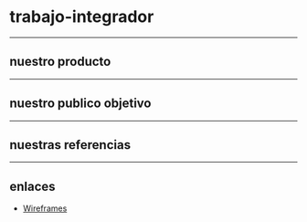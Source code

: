 # trabajo-integrador



___

## nuestro producto 



___

## nuestro publico objetivo 



___

## nuestras referencias 



___

## enlaces

- [Wireframes](https://www.figma.com/file/lCAzCu1DseQVlsh3YwrchH/wireframes?t=ljnJUTiqQvf5QuWy-6) 





